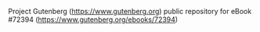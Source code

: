 Project Gutenberg (https://www.gutenberg.org) public repository
for eBook #72394 (https://www.gutenberg.org/ebooks/72394)
